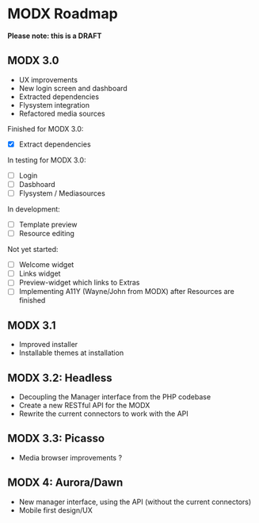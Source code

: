 # MODX Roadmap
**Please note: this is a DRAFT**

MODX 3.0
---------
- UX improvements
- New login screen and dashboard
- Extracted dependencies
- Flysystem integration
- Refactored media sources

Finished for MODX 3.0:
- [x] Extract dependencies

In testing for MODX 3.0:
- [ ] Login
- [ ] Dasbhoard
- [ ] Flysystem / Mediasources

In development:
- [ ] Template preview
- [ ] Resource editing

Not yet started:
- [ ] Welcome widget
- [ ] Links widget
- [ ] Preview-widget which links to Extras
- [ ] Implementing A11Y (Wayne/John from MODX) after Resources are finished

MODX 3.1
---------
- Improved installer
- Installable themes at installation

MODX 3.2: Headless
---------
- Decoupling the Manager interface from the PHP codebase
- Create a new RESTful API for the MODX
- Rewrite the current connectors to work with the API

MODX 3.3: Picasso
---------
- Media browser improvements ?

MODX 4: Aurora/Dawn
---------
- New manager interface, using the API (without the current connectors)
- Mobile first design/UX